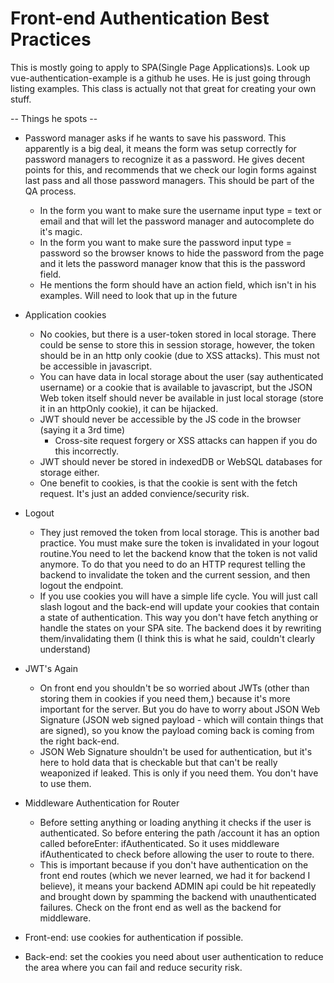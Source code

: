 # Front-end Authentication Best Practices

This is mostly going to apply to SPA(Single Page Applications)s. Look up vue-authentication-example is a github he uses. He is just going through listing examples. This class is actually not that great for creating your own stuff.

-- Things he spots --

- Password manager asks if he wants to save his password. This apparently is a big deal, it means the form was setup correctly for password managers to recognize it as a password. He gives decent points for this, and recommends that we check our login forms against last pass and all those password managers. This should be part of the QA process.

  - In the form you want to make sure the username input type = text or email and that will let the password manager and autocomplete do it's magic.
  - In the form you want to make sure the password input type = password so the browser knows to hide the password from the page and it lets the password manager know that this is the password field.
  - He mentions the form should have an action field, which isn't in his examples. Will need to look that up in the future

- Application cookies

  - No cookies, but there is a user-token stored in local storage. There could be sense to store this in session storage, however, the token should be in an http only cookie (due to XSS attacks). This must not be accessible in javascript.
  - You can have data in local storage about the user (say authenticated username) or a cookie that is available to javascript, but the JSON Web token itself should never be available in just local storage (store it in an httpOnly cookie), it can be hijacked.
  - JWT should never be accessible by the JS code in the browser (saying it a 3rd time)
    - Cross-site request forgery or XSS attacks can happen if you do this incorrectly.
  - JWT should never be stored in indexedDB or WebSQL databases for storage either.
  - One benefit to cookies, is that the cookie is sent with the fetch request. It's just an added convience/security risk.

- Logout

  - They just removed the token from local storage. This is another bad practice. You must make sure the token is invalidated in your logout routine.You need to let the backend know that the token is not valid anymore. To do that you need to do an HTTP requrest telling the backend to invalidate the token and the current session, and then logout the endpoint.
  - If you use cookies you will have a simple life cycle. You will just call slash logout and the back-end will update your cookies that contain a state of authentication. This way you don't have fetch anything or handle the states on your SPA site. The backend does it by rewriting them/invalidating them (I think this is what he said, couldn't clearly understand)

- JWT's Again

  - On front end you shouldn't be so worried about JWTs (other than storing them in cookies if you need them,) because it's more important for the server. But you do have to worry about JSON Web Signature (JSON web signed payload - which will contain things that are signed), so you know the payload coming back is coming from the right back-end.
  - JSON Web Signature shouldn't be used for authentication, but it's here to hold data that is checkable but that can't be really weaponized if leaked. This is only if you need them. You don't have to use them.

- Middleware Authentication for Router

  - Before setting anything or loading anything it checks if the user is authenticated. So before entering the path /account it has an option called beforeEnter: ifAuthenticated. So it uses middleware ifAuthenticated to check before allowing the user to route to there.
  - This is important because if you don't have authentication on the front end routes (which we never learned, we had it for backend I believe), it means your backend ADMIN api could be hit repeatedly and brought down by spamming the backend with unauthenticated failures. Check on the front end as well as the backend for middleware.

- Front-end: use cookies for authentication if possible.
- Back-end: set the cookies you need about user authentication to reduce the area where you can fail and reduce security risk.
